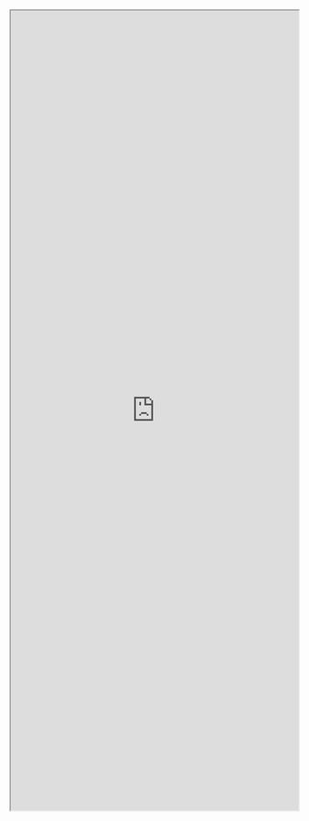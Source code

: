 <iframe
src="https://rims-code.github.io/rimsdb_scheme_submission//?embed=true"
width="100%"
height="1400"
style={{ width: "100%", border: "none" }}
></iframe>
